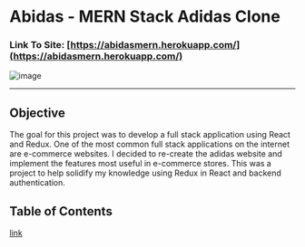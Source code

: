 # Abidas - MERN Stack Adidas Clone

### Link To Site: [https://abidasmern.herokuapp.com/](https://abidasmern.herokuapp.com/)

![image](https://vishnurupan.com/static/media/abidas1.24551965.jpg)

---

## Objective
The goal for this project was to develop a full stack application using React and Redux. One of the most common full stack applications on the internet are e-commerce websites. I decided to re-create the adidas website and implement the features most useful in e-commerce stores. This was a project to help solidify my knowledge using Redux in React and backend authentication. 


## Table of Contents
[link](#Link-to-Site)

